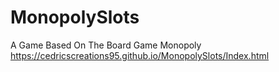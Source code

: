 # MonopolySlots
A Game Based On The Board Game Monopoly
https://cedricscreations95.github.io/MonopolySlots/Index.html
